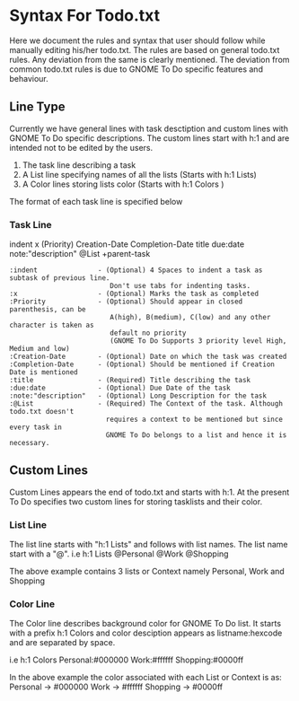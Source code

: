 # Syntax For Todo.txt
Here we document the rules and syntax that user should follow while
manually editing his/her todo.txt. The rules are based on general
todo.txt rules. Any deviation from the same is clearly mentioned.
The deviation from common todo.txt rules is due to GNOME To Do specific
features and behaviour.

## Line Type
Currently we have general lines with task desctiption and custom
lines with GNOME To Do specific descriptions. The custom lines
start with h:1 and are intended not to be edited by the users.

  1) The task line describing a task
  2) A List line specifying names of all the lists (Starts with h:1 Lists)
  3) A Color lines storing lists color (Starts with h:1 Colors )

The format of each task line is specified below

### Task Line

indent x (Priority) Creation-Date Completion-Date title due:date note:"description" @List +parent-task
    
    :indent               - (Optional) 4 Spaces to indent a task as subtask of previous line.
    					     Don't use tabs for indenting tasks.
	:x       	          - (Optional) Marks the task as completed
	:Priority 	          - (Optional) Should appear in closed parenthesis, can be 
						     A(high), B(medium), C(low) and any other character is taken as 
						     default no priority
						     (GNOME To Do Supports 3 priority level High, Medium and low)
	:Creation-Date        - (Optional) Date on which the task was created
	:Completion-Date      - (Optional) Should be mentioned if Creation Date is mentioned
	:title                - (Required) Title describing the task
	:due:date             - (Optional) Due Date of the task
	:note:"description"   - (Optional) Long Description for the task
	:@List                - (Required) The Context of the task. Although todo.txt doesn't
						    requires a context to be mentioned but since every task in
						    GNOME To Do belongs to a list and hence it is necessary.

## Custom Lines
Custom Lines appears the end of todo.txt and starts with h:1. At the present To Do specifies
two custom lines for storing tasklists and their color.

### List Line
The list line starts with "h:1 Lists" and follows with list names. The list name start with
a "@".
i.e h:1 Lists \@Personal \@Work \@Shopping

The above example contains 3 lists or Context namely Personal, Work
and Shopping

### Color Line
The Color line describes background color for GNOME To Do list. It starts with a 
prefix h:1 Colors and color desciption appears as listname:hexcode and are separated
by space.

i.e h:1 Colors Personal:#000000 Work:#ffffff Shopping:#0000ff

In the above example the color associated with each List or Context is as:
Personal -> #000000
Work     -> #ffffff
Shopping -> #0000ff
